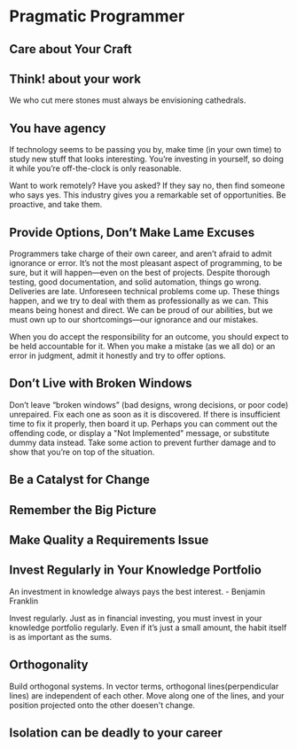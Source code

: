# Pragmatic Programmer

## Care about Your Craft

## Think! about your work

We who cut mere stones must always be envisioning cathedrals.

## You have agency

If technology seems to be passing you by, make time (in your own time) to study new stuff that looks interesting. 
You’re investing in yourself, so doing it while you’re off-the-clock is only reasonable.

Want to work remotely? Have you asked? If they say no, then find someone who says yes.
This industry gives you a remarkable set of opportunities. Be proactive, and take them.

## Provide Options, Don’t Make Lame Excuses

Programmers take charge of their own career, and aren’t afraid to admit ignorance or error. It’s not the most 
pleasant aspect of programming, to be sure, but it will happen—even on the best of projects. Despite thorough testing, 
good documentation, and solid automation, things go wrong. Deliveries are late. Unforeseen technical problems come up.
    These things happen, and we try to deal with them as professionally as we can. This means being honest and direct.
We can be proud of our abilities, but we must own up to our shortcomings—our ignorance and our mistakes.

When you do accept the responsibility for an outcome, you should expect to be held accountable for it. When you make a
mistake (as we all do) or an error in judgment, admit it honestly and try to offer options.

## Don’t Live with Broken Windows

Don’t leave “broken windows” (bad designs, wrong decisions, or poor code) unrepaired. Fix each one as soon as it is
discovered. If there is insufficient time to fix it properly, then board it up. Perhaps you can comment out the
offending code, or display a "Not Implemented" message, or substitute dummy data instead. Take some action to prevent
further damage and to show that you’re on top of the situation.

## Be a Catalyst for Change

## Remember the Big Picture

## Make Quality a Requirements Issue

## Invest Regularly in Your Knowledge Portfolio

An investment in knowledge always pays the best interest. - Benjamin Franklin

Invest regularly. Just as in financial investing, you must invest in your knowledge portfolio regularly. Even if it’s
just a small amount, the habit itself is as important as the sums.

## Orthogonality

Build orthogonal systems. In vector terms, orthogonal lines(perpendicular lines) are independent of each other. Move
along one of the lines, and your position projected onto the other doesen't change.

## Isolation can be deadly to your career